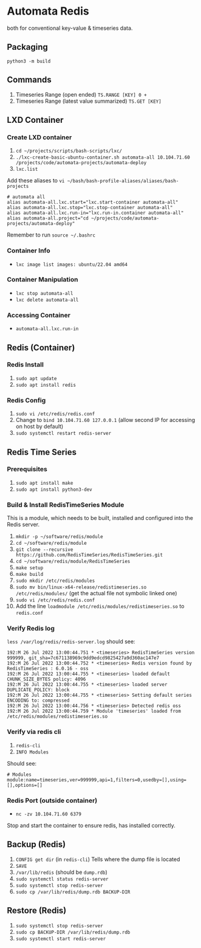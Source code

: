 # Automata Redis 
both for conventional key-value & timeseries data.

## Packaging
`python3 -m build`

## Commands
1. Timeseries Range (open ended) `TS.RANGE [KEY] 0 +`
2. Timeseries Range (latest value summarized) `TS.GET [KEY]`

## LXD Container

### Create LXD container
1. `cd ~/projects/scripts/bash-scripts/lxc/`
2. `./lxc-create-basic-ubuntu-container.sh automata-all 10.104.71.60 /projects/code/automata-projects/automata-deploy`
3. `lxc.list`

Add these aliases to `vi ~/bash/bash-profile-aliases/aliases/bash-projects`
```
# automata all
alias automata-all.lxc.start="lxc.start-container automata-all"
alias automata-all.lxc.stop="lxc.stop-container automata-all"
alias automata-all.lxc.run-in="lxc.run-in.container automata-all"
alias automata-all.project="cd ~/projects/code/automata-projects/automata-deploy"
```
Remember to run `source ~/.bashrc`

### Container Info
* `lxc image list images: ubuntu/22.04 amd64`

### Container Manipulation
* `lxc stop automata-all`
* `lxc delete automata-all`

### Accessing Container
* `automata-all.lxc.run-in`

## Redis (Container)

### Redis Install
1. `sudo apt update`
2. `sudo apt install redis`

### Redis Config
1. `sudo vi /etc/redis/redis.conf`
2. Change to `bind 10.104.71.60 127.0.0.1` (allow second IP for accessing on host by default)
3. `sudo systemctl restart redis-server`

## Redis Time Series

### Prerequisites
1. `sudo apt install make`
2. `sudo apt install python3-dev`

### Build & Install RedisTimeSeries Module
This is a module, which needs to be built, installed and configured into the Redis server.

1. `mkdir -p ~/software/redis/module`
2. `cd ~/software/redis/module`
3. `git clone --recursive https://github.com/RedisTimeSeries/RedisTimeSeries.git`
4. `cd ~/software/redis/module/RedisTimeSeries`
5. `make setup`
6. `make build`
7. `sudo mkdir /etc/redis/modules`
8. `sudo mv bin/linux-x64-release/redistimeseries.so /etc/redis/modules/` (get the actual file not symbolic linked one)
9. `sudo vi /etc/redis/redis.conf`
10. Add the line `loadmodule /etc/redis/modules/redistimeseries.so` to `redis.conf`

### Verify Redis log
`less /var/log/redis/redis-server.log` should see:

```
192:M 26 Jul 2022 13:00:44.751 * <timeseries> RedisTimeSeries version 999999, git_sha=7c671138969c9dd9edcd9825427a9d360ac147e7
192:M 26 Jul 2022 13:00:44.752 * <timeseries> Redis version found by RedisTimeSeries : 6.0.16 - oss
192:M 26 Jul 2022 13:00:44.755 * <timeseries> loaded default CHUNK_SIZE_BYTES policy: 4096
192:M 26 Jul 2022 13:00:44.755 * <timeseries> loaded server DUPLICATE_POLICY: block
192:M 26 Jul 2022 13:00:44.755 * <timeseries> Setting default series ENCODING to: compressed
192:M 26 Jul 2022 13:00:44.756 * <timeseries> Detected redis oss
192:M 26 Jul 2022 13:00:44.759 * Module 'timeseries' loaded from /etc/redis/modules/redistimeseries.so
```

### Verify via redis cli
1. `redis-cli`
2. `INFO Modules`

Should see:

```
# Modules
module:name=timeseries,ver=999999,api=1,filters=0,usedby=[],using=[],options=[]
```

### Redis Port (outside container)
* `nc -zv 10.104.71.60 6379`

Stop and start the container to ensure redis, has installed correctly.

## Backup (Redis)
1. `CONFIG get dir` (in `redis-cli`) Tells where the dump file is located
2. `SAVE`
3. `/var/lib/redis` (should be `dump.rdb`)
4. `sudo systemctl status redis-server`
5. `sudo systemctl stop redis-server`
6. `sudo cp /var/lib/redis/dump.rdb BACKUP-DIR`

## Restore (Redis)
1. `sudo systemctl stop redis-server`
2. `sudo cp BACKUP-DIR /var/lib/redis/dump.rdb`
3. `sudo systemctl start redis-server`
